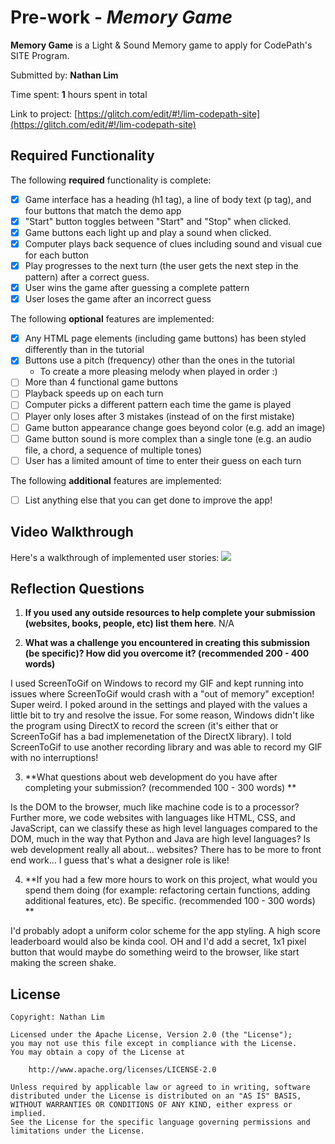 # Pre-work - *Memory Game*

**Memory Game** is a Light & Sound Memory game to apply for CodePath's SITE Program. 

Submitted by: **Nathan Lim**

Time spent: **1** hours spent in total

Link to project: [https://glitch.com/edit/#!/lim-codepath-site](https://glitch.com/edit/#!/lim-codepath-site)

## Required Functionality

The following **required** functionality is complete:

* [X] Game interface has a heading (h1 tag), a line of body text (p tag), and four buttons that match the demo app
* [X] "Start" button toggles between "Start" and "Stop" when clicked. 
* [X] Game buttons each light up and play a sound when clicked. 
* [X] Computer plays back sequence of clues including sound and visual cue for each button
* [X] Play progresses to the next turn (the user gets the next step in the pattern) after a correct guess. 
* [X] User wins the game after guessing a complete pattern
* [X] User loses the game after an incorrect guess

The following **optional** features are implemented:

* [X] Any HTML page elements (including game buttons) has been styled differently than in the tutorial
* [X] Buttons use a pitch (frequency) other than the ones in the tutorial
  * To create a more pleasing melody when played in order :)
* [ ] More than 4 functional game buttons
* [ ] Playback speeds up on each turn
* [ ] Computer picks a different pattern each time the game is played
* [ ] Player only loses after 3 mistakes (instead of on the first mistake)
* [ ] Game button appearance change goes beyond color (e.g. add an image)
* [ ] Game button sound is more complex than a single tone (e.g. an audio file, a chord, a sequence of multiple tones)
* [ ] User has a limited amount of time to enter their guess on each turn

The following **additional** features are implemented:

- [ ] List anything else that you can get done to improve the app!

## Video Walkthrough

Here's a walkthrough of implemented user stories:
![](https://cdn.glitch.com/f770344e-9232-4d71-8c15-3717ef427f15%2Fcodepath.gif?v=1616641587440)


## Reflection Questions
1. **If you used any outside resources to help complete your submission (websites, books, people, etc) list them here**. 
N/A

2. **What was a challenge you encountered in creating this submission (be specific)? How did you overcome it? (recommended 200 - 400 words)**

I used ScreenToGif on Windows to record my GIF and kept running into issues where ScreenToGif would crash with a "out of memory" exception! Super weird.
I poked around in the settings and played with the values a little bit to try and resolve the issue.
For some reason, Windows didn't like the program using DirectX to record the screen (it's either that or ScreenToGif has a bad implemenetation of the DirectX library).
I told ScreenToGif to use another recording library and was able to record my GIF with no interruptions!

3. **What questions about web development do you have after completing your submission? (recommended 100 - 300 words) **

Is the DOM to the browser, much like machine code is to a processor? Further more, we code websites with languages like HTML, CSS, and JavaScript, can we classify these as high level languages compared to the DOM, much in the way that Python and Java are high level languages?
Is web development really all about... websites? There has to be more to front end work... I guess that's what a designer role is like!

4. **If you had a few more hours to work on this project, what would you spend them doing (for example: refactoring certain functions, adding additional features, etc). Be specific. (recommended 100 - 300 words) **

I'd probably adopt a uniform color scheme for the app styling. A high score leaderboard would also be kinda cool. OH and I'd add a secret, 1x1 pixel button that would maybe do something weird to the browser, like start making the screen shake.



## License

    Copyright: Nathan Lim

    Licensed under the Apache License, Version 2.0 (the "License");
    you may not use this file except in compliance with the License.
    You may obtain a copy of the License at

        http://www.apache.org/licenses/LICENSE-2.0

    Unless required by applicable law or agreed to in writing, software
    distributed under the License is distributed on an "AS IS" BASIS,
    WITHOUT WARRANTIES OR CONDITIONS OF ANY KIND, either express or implied.
    See the License for the specific language governing permissions and
    limitations under the License.

